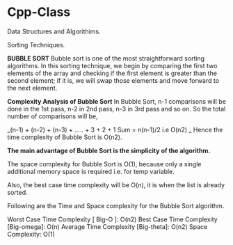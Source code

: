 # Cpp-Class
Data Structures and Algorithims.

Sorting Techniques.


**BUBBLE SORT**
Bubble sort is one of the most straightforward sorting algorithms. In this sorting technique, we begin by comparing the first two elements of the array and checking if the first element is greater than the second element; if it is, we will swap those elements and move forward to the next element.

**Complexity Analysis of Bubble Sort**
In Bubble Sort, n-1 comparisons will be done in the 1st pass, n-2 in 2nd pass, n-3 in 3rd pass and so on. So the total number of comparisons will be,

_(n-1) + (n-2) + (n-3) + ..... + 3 + 2 + 1
Sum = n(n-1)/2
i.e O(n2)
_
Hence the time complexity of Bubble Sort is O(n2).

**The main advantage of Bubble Sort is the simplicity of the algorithm.**

The space complexity for Bubble Sort is O(1), because only a single additional memory space is required i.e. for temp variable.

Also, the best case time complexity will be O(n), it is when the list is already sorted.

Following are the Time and Space complexity for the Bubble Sort algorithm.

Worst Case Time Complexity [ Big-O ]: O(n2)
Best Case Time Complexity [Big-omega]: O(n)
Average Time Complexity [Big-theta]: O(n2)
Space Complexity: O(1)
